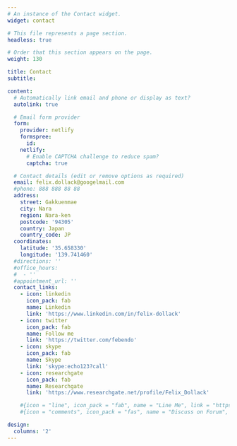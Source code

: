 ```yaml
---
# An instance of the Contact widget.
widget: contact

# This file represents a page section.
headless: true

# Order that this section appears on the page.
weight: 130

title: Contact
subtitle:

content:
  # Automatically link email and phone or display as text?
  autolink: true

  # Email form provider
  form:
    provider: netlify
    formspree:
      id:
    netlify:
      # Enable CAPTCHA challenge to reduce spam?
      captcha: true

  # Contact details (edit or remove options as required)
  email: felix.dollack@googelmail.com
  #phone: 888 888 88 88
  address:
    street: Gakkuenmae
    city: Nara
    region: Nara-ken
    postcode: '94305'
    country: Japan
    country_code: JP
  coordinates:
    latitude: '35.658330'
    longitude: '139.741460'
  #directions: ''
  #office_hours:
  #  - ''
  #appointment_url: ''
  contact_links:
    - icon: linkedin
      icon_pack: fab
      name: Linkedin
      link: 'https://www.linkedin.com/in/felix-dollack'
    - icon: twitter
      icon_pack: fab
      name: Follow me
      link: 'https://twitter.com/febendo'
    - icon: skype
      icon_pack: fab
      name: Skype
      link: 'skype:echo123?call'
    - icon: researchgate
      icon_pack: fab
      name: Researchgate
      link: 'https://www.researchgate.net/profile/Felix_Dollack'

    #{icon = "line", icon_pack = "fab", name = "Line Me", link = "https://line.me/felixdollack"},
    #{icon = "comments", icon_pack = "fas", name = "Discuss on Forum", link = "https://discourse.gohugo.io"},

design:
  columns: '2'
---
```

